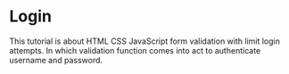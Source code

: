 # Login
This tutorial is about HTML  CSS JavaScript form validation with limit login attempts. In which validation function comes into act to authenticate username and password.
